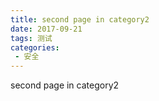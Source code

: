 ```yaml
---
title: second page in category2
date: 2017-09-21
tags: 测试
categories: 
 - 安全
---
```


second page in category2